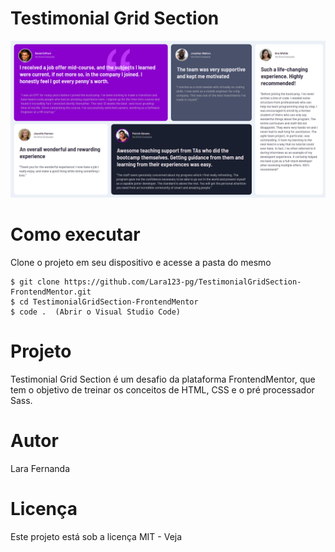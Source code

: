 # Testimonial Grid Section

<img src="./images/image.png">

# Como executar

Clone o projeto em seu dispositivo e acesse a pasta do mesmo

```
$ git clone https://github.com/Lara123-pg/TestimonialGridSection-FrontendMentor.git
$ cd TestimonialGridSection-FrontendMentor
$ code .  (Abrir o Visual Studio Code)
```

# Projeto

Testimonial Grid Section é um desafio da plataforma FrontendMentor, que tem o objetivo de treinar os conceitos de HTML, CSS e o pré processador Sass.

# Autor

Lara Fernanda

# Licença

Este projeto está sob a licença MIT - Veja
